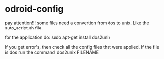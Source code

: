 # odroid-config

pay attention!!!
some files need a convertion from dos to unix. 
Like the auto_script.sh file.

for the application do:
  sudo apt-get install dos2unix

If you get error's, then check all the config files that were applied. If the file is dos run the command: dos2unix FILENAME
